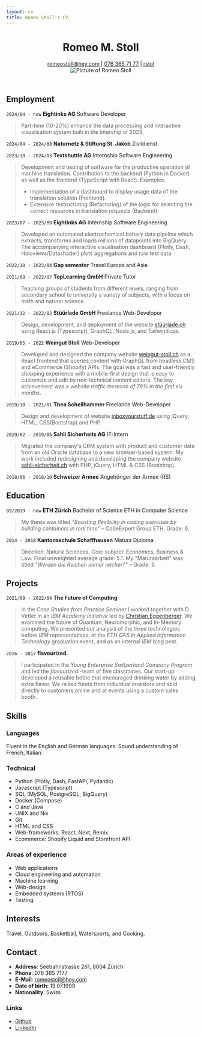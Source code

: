 ```yaml
---
layout: cv
title: Romeo Stoll's CV
---
```


<header>
  <div>
    <h1>Romeo M. Stoll</h1>
    <div id="webaddress">
      <a href="mailto:romeostoll@hey.com">romeostoll@hey.com</a>
    | <a href="tel:+41763657177">076 365 71 77</a>
    | <i class="fa fa-github"></i> <a href="https://github.com/rstol">rstol</a>
  </div>
  </div>
  <img src="../assets/BewerbungsfotoSeite2022.jpg" alt="Picture of Romeo Stoll" id="profile-picture">
</header>

<!-- ## Currently
I’m a Computer Science student at ETH Zürich shortly before graduation and looking to work as a software developer skillfully realising ideas. I enjoy finding solutions that make hard problems seem simple by using effective abstractions.
In the fall of 2022 I took a gap semester to fulfill my dream of traveling the world for 6 months. This has taught me many life skills as flexibility, negotiation, self-sufficiency, and improvisation. -->

## Employment
`2024/04 - now` 
**Eightinks AG** Software Developer 

> Part-time (10-20%) enhance the data processing and interactive visualisation system built in the intership of 2023. 

`2024/04 - 2024/08`
**Naturnetz & Stiftung St. Jakob** Zivildienst

`2023/10 - 2024/03`
**Textshuttle AG** Internship Software Engineering

> Development and testing of software for the productive operation of machine translation. Contribution to the backend (Python in Docker) as well as the frontend (TypeScript with React).
> Examples: 
> - Implementation of a dashboard to display usage data of the translation solution (Frontend).
> - Extensive restructuring (Refactoring) of the logic for selecting the correct resources in translation requests (Backend).

`2023/07 - 2023/09`
**Eightinks AG** Internship Software Engineering

> Developed an automated electrochemical battery data pipeline which extracts, transforms and loads millions of datapoints into BigQuery. The accompanying interactive visualisation dashboard (Plotly, Dash, Holoviews/Datashader) plots aggregations and raw test data.  

`2022/10 - 2023/04`
**Gap semester** Travel Europe and Asia

`2021/08 - 2022/07`
**TopLearning GmbH** Private Tutor

> Teaching groups of students from different levels, ranging from secondary school to university a variety of subjects, with a focus on math and natural science.

`2021/12 - 2022/02`
**Stüürlade GmbH** Freelance Web-Developer

> Design, development, and deployment of the website [stüürlade.ch](https://stüürlade.ch) using React.js (Typescript), GraphQL, Node.js, and Tailwind.css.

`2019/05 - 2022`
**Weingut Stoll** Web-Developer

> Developed and designed the company website [weingut-stoll.ch](https://weingut-stoll.ch) as a React frontend that queries content with GraphQL from headless CMS and eCommerce (Shopify) APIs.
> The goal was a fast and user-friendly shopping experience with a mobile-first design that is easy to customize and edit by non-technical content editors. The key achievement was a _website traffic increase of 78% in the first six months_.

`2019/10 - 2021/01`
**Thea Schellhammer** Freelance Web-Developer

> Design and development of website [inboxyourstuff.de](https://inboxyourstuff.de) using jQuery, HTML, CSS(Bootstrap) and PHP.

`2019/02 - 2019/05`
**Sahli Sicherheits AG** IT-Intern

> Migrated the company's CRM system with product and customer data from an old Oracle database to a new browser-based system. My work included redesigning and developing the company website [sahli-sicherheit.ch](https://sahli-sicherheit.ch) with PHP, jQuery, HTML & CSS (Bootstrap).

`2018/06 - 2018/10`
**Schweizer Armee** Angehöriger der Armee (RS)

## Education

`09/2019 - now`
**ETH Zürich** Bachelor of Science ETH in Computer Science

> My thesis was titled _"Boosting flexibility in coding exercises by building containers in real time"_ – CodeExpert Group ETH, Grade: 6.

`2014 - 2018`
**Kantonsschule Schaffhausen** Matura Diploma

> Direction: Natural Sciences, Core subject: Economics, Business & Law. Final unweighted average grade: 5.1. My "Maturaarbeit" was titled _"Werden die Reichen immer reicher?"_ – Grade: 6.

## Projects

`2021/09 - 2022/04`
**The Future of Computing**

> In the _Case Studies from Practice Seminar_ I worked together with D. Vetter in an _IBM Academy Initiative_ led by [Christian Eggenberger](https://www.linkedin.com/in/christianeggenberger/). We examined the future of Quantum, Neuromorphic, and In-Memory computing. We presented our analysis of the three technologies before _IBM_ representatives, at the _ETH CAS in Applied Information Technology_ graduation event, and as an internal _IBM_ blog post.

`2016 - 2017`
**flavourized.**

> I participated in the _Young Enterprise Switzerland Company Program_ and led the _flavourized._-team of five classmates. Our start-up developed a reusable bottle that encouraged drinking water by adding extra flavor. We raised funds from individual investors and sold directly to customers online and at events using a custom sales booth.

## Skills

### Languages

Fluent in the English and German languages. Sound understanding of French, Italian.

### Technical

- Python (Plotly, Dash, FastAPI, Pydantic)
- Javascript (Typescript)
- SQL (MySQL, PostgreSQL, BigQuery)
- Docker (Compose)
- C and Java
- UNIX and Nix
- Git
- HTML and CSS
- Web-frameworks: React, Next, Remix
- Ecommerce: Shopify Liquid and Storefront API

### Areas of experience

- Web applications
- Cloud engineering and automation
- Machine learning
- Web-design
- Embedded systems (RTOS)
- Testing

## Interests

Travel, Outdoors, Basketball, Watersports, and Cooking.

## Contact

- **Address**: Seebahnstrasse 261, 8004 Zürich
- **Phone**: 076 365 7177
- **E-Mail**: [romeostoll@hey.com](mailto:romeostoll@hey.com)
- **Date of birth**: 19.07.1999
- **Nationality**: Swiss

### Links

<!-- fa is fontawesome, ai are academicons -->

- <i class="fa fa-github"></i> <a href="http://github.com/rstol">Github</a><br />
- <i class="fa fa-linkedin"></i> <a href="https://www.linkedin.com/in/romeo-stoll-276238171">LinkedIn</a>

<!-- ### References

Available on request. -->

<!-- ### Footer

Last updated: May 2023 -->
